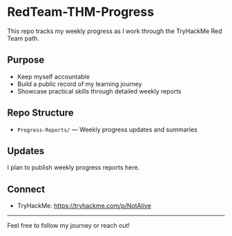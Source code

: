 # RedTeam-THM-Progress

This repo tracks my weekly progress as I work through the TryHackMe Red Team path.

## Purpose

- Keep myself accountable  
- Build a public record of my learning journey  
- Showcase practical skills through detailed weekly reports  

## Repo Structure

- `Progress-Reports/` — Weekly progress updates and summaries  

## Updates

I plan to publish weekly progress reports here.

## Connect

- TryHackMe: https://tryhackme.com/p/NotAlive

---

Feel free to follow my journey or reach out!

